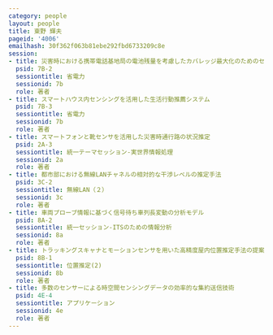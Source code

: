 ```yaml
---
category: people
layout: people
title: 東野 輝夫
pageid: '4006'
emailhash: 30f362f063b81ebe292fbd6733209c8e
session:
- title: 災害時における携帯電話基地局の電池残量を考慮したカバレッジ最大化のためのセルサイズ制御手法
  psid: 7B-2
  sessiontitle: 省電力
  sessionid: 7b
  role: 著者
- title: スマートハウス内センシングを活用した生活行動推薦システム
  psid: 7B-3
  sessiontitle: 省電力
  sessionid: 7b
  role: 著者
- title: スマートフォンと靴センサを活用した災害時通行路の状況推定
  psid: 2A-3
  sessiontitle: 統一テーマセッション-実世界情報処理
  sessionid: 2a
  role: 著者
- title: 都市部における無線LANチャネルの相対的な干渉レベルの推定手法
  psid: 3C-2
  sessiontitle: 無線LAN（２）
  sessionid: 3c
  role: 著者
- title: 車両プローブ情報に基づく信号待ち車列長変動の分析モデル
  psid: 8A-2
  sessiontitle: 統一セッション-ITSのための情報分析
  sessionid: 8a
  role: 著者
- title: トラッキングスキャナとモーションセンサを用いた高精度屋内位置推定手法の提案
  psid: 8B-1
  sessiontitle: 位置推定(2)
  sessionid: 8b
  role: 著者
- title: 多数のセンサーによる時空間センシングデータの効率的な集約送信技術
  psid: 4E-4
  sessiontitle: アプリケーション
  sessionid: 4e
  role: 著者
---
```

